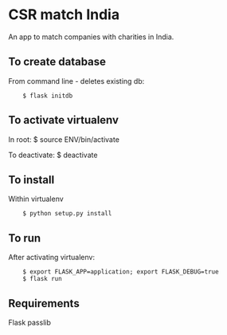 # CSR match India #

An app to match companies with charities in India.

## To create database ##
From command line - deletes existing db:

        $ flask initdb

## To activate virtualenv ##
In root:
        $ source ENV/bin/activate

To deactivate:
        $ deactivate

## To install ##
Within virtualenv

        $ python setup.py install

## To run ##
After activating virtualenv:

        $ export FLASK_APP=application; export FLASK_DEBUG=true
        $ flask run

## Requirements ##
Flask
passlib
